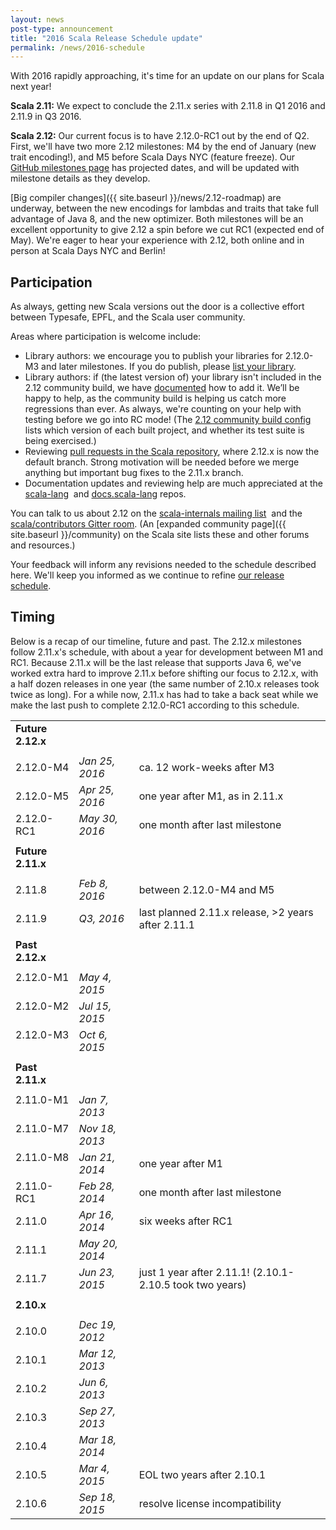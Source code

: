 ```yaml
---
layout: news
post-type: announcement
title: "2016 Scala Release Schedule update"
permalink: /news/2016-schedule
---
```


With 2016 rapidly approaching, it's time for an update on our plans for Scala next year!

**Scala 2.11:** We expect to conclude the 2.11.x series with 2.11.8 in Q1 2016 and 2.11.9 in Q3 2016.

**Scala 2.12:** Our current focus is to have 2.12.0-RC1 out by the end of Q2. First, we'll have two more 2.12 milestones:
M4 by the end of January (new trait encoding!), and M5 before Scala Days NYC (feature freeze).
Our [GitHub milestones page](https://github.com/scala/scala/milestones) has projected dates,
and will be updated with milestone details as they develop.

[Big compiler changes]({{ site.baseurl }}/news/2.12-roadmap) are underway, between the new encodings for
lambdas and traits that take full advantage of Java 8, and the new optimizer. Both milestones will be an excellent
opportunity to give 2.12 a spin before we cut RC1 (expected end of May). We're eager to hear your experience with 2.12,
both online and in person at Scala Days NYC and Berlin!


## Participation
As always, getting new Scala versions out the door is a collective effort between Typesafe, EPFL, and the Scala user community.

Areas where participation is welcome include:

 - Library authors: we encourage you to publish your libraries for 2.12.0-M3 and later milestones.
    If you do publish, please [list your library](https://github.com/scala/make-release-notes/blob/2.12.x/projects-2.12.md).
 - Library authors: if (the latest version of) your library isn't included in the 2.12 community build,
    we have [documented](https://github.com/scala/community-builds/wiki) how to add it. We’ll be happy to help,
    as the community build is helping us catch more regressions than ever. As always, we're counting on your help with testing
    before we go into RC mode! (The [2.12 community build config](https://github.com/scala/community-builds/blob/2.12.x/common.conf) 
    lists which version of each built project, and whether its test suite is being exercised.)
 - Reviewing [pull requests in the Scala repository](https://github.com/scala/scala/pulls), where 2.12.x is now the default branch.
    Strong motivation will be needed before we merge anything but important bug fixes to the 2.11.x branch.
 - Documentation updates and reviewing help are much appreciated at the [scala-lang](https://github.com/scala/scala-lang/pulls) 
    and [docs.scala-lang](https://github.com/scala/scala.github.com/pulls) repos.

You can talk to us about 2.12 on the [scala-internals mailing list](https://groups.google.com/forum/%23!forum/scala-internals) 
and the [scala/contributors Gitter room](https://gitter.im/scala/contributors).
(An [expanded community page]({{ site.baseurl }}/community) on the Scala site lists these and other forums and resources.)

Your feedback will inform any revisions needed to the schedule described here.
We'll keep you informed as we continue to refine [our release schedule](https://github.com/scala/scala/milestones).


## Timing
Below is a recap of our timeline, future and past. The 2.12.x milestones follow 2.11.x's schedule,
with about a year for development between M1 and RC1. Because 2.11.x will be the last release that supports Java 6,
we've worked extra hard to improve 2.11.x before shifting our focus to 2.12.x, with a half dozen releases in one year
(the same number of 2.10.x releases took twice as long). For a while now, 2.11.x has had to take a back seat while we
make the last push to complete 2.12.0-RC1 according to this schedule.


|                   |                 |                                                                       |
|-------------------|-----------------|-----------------------------------------------------------------------|
| **Future 2.12.x** |                 |                                                                       |
|                   |                 |                                                                       |
|  2.12.0-M4        | *Jan 25, 2016*  | ca. 12 work-weeks after M3                                            |
|  2.12.0-M5        | *Apr 25, 2016*  | one year after M1, as in 2.11.x                                       |
|  2.12.0-RC1       | *May 30, 2016*  | one month after last milestone                                        |
|                   |                 |                                                                       |
| **Future 2.11.x** |                 |                                                                       |
|                   |                 |                                                                       |
|  2.11.8           | *Feb 8, 2016*   | between 2.12.0-M4 and M5                                              |
|  2.11.9           | *Q3, 2016*      | last planned 2.11.x release, >2 years after 2.11.1                    |
|                   |                 |                                                                       |
| **Past 2.12.x**   |                 |                                                                       |
|                   |                 |                                                                       |
|   2.12.0-M1       | *May 4, 2015*   |                                                                       |
|   2.12.0-M2       | *Jul 15, 2015*  |                                                                       |
|   2.12.0-M3       | *Oct 6, 2015*   |                                                                       |
|                   |                 |                                                                       |
| **Past 2.11.x**   |                 |                                                                       |
|                   |                 |                                                                       |
|   2.11.0-M1       | *Jan 7, 2013*   |                                                                       |
|   2.11.0-M7       | *Nov 18, 2013*  |                                                                       |
|   2.11.0-M8       | *Jan 21, 2014*  | one year after M1                                                     |
|   2.11.0-RC1      | *Feb 28, 2014*  | one month after last milestone                                        |
|   2.11.0          | *Apr 16, 2014*  | six weeks after RC1                                                   |
|   2.11.1          | *May 20, 2014*  |                                                                       |
|   2.11.7          | *Jun 23, 2015*  | just 1 year after 2.11.1! (2.10.1-2.10.5 took two years)              |
|                   |                 |                                                                       |
| **2.10.x**        |                 |                                                                       |
|                   |                 |                                                                       |
|   2.10.0          | *Dec 19, 2012*  |                                                                       |
|   2.10.1          | *Mar 12, 2013*  |                                                                       |
|   2.10.2          | *Jun 6, 2013*   |                                                                       |
|   2.10.3          | *Sep 27, 2013*  |                                                                       |
|   2.10.4          | *Mar 18, 2014*  |                                                                       |
|   2.10.5          | *Mar 4, 2015*   | EOL two years after 2.10.1                                            |
|   2.10.6          | *Sep 18, 2015*  | resolve license incompatibility                                       |
